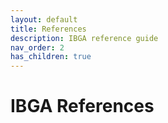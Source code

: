 ```yaml
---
layout: default
title: References
description: IBGA reference guide
nav_order: 2
has_children: true
---
```


# IBGA References
